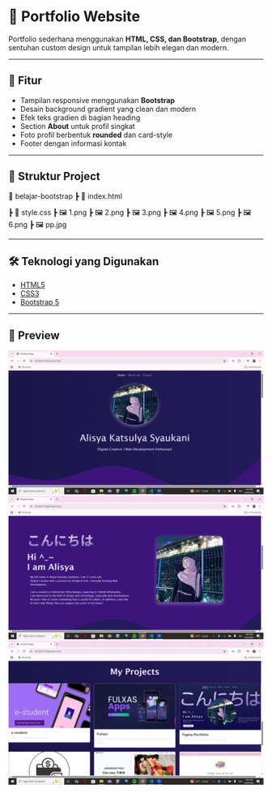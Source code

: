 # 🎨 Portfolio Website

Portfolio sederhana menggunakan **HTML, CSS, dan Bootstrap**, dengan sentuhan custom design untuk tampilan lebih elegan dan modern.

---

## 🚀 Fitur
- Tampilan responsive menggunakan **Bootstrap**  
- Desain background gradient yang clean dan modern  
- Efek teks gradien di bagian heading  
- Section **About** untuk profil singkat  
- Foto profil berbentuk **rounded** dan card-style  
- Footer dengan informasi kontak  

---

## 📂 Struktur Project
📁 belajar-bootstrap
 ┣ 📄 index.html
 
 ┣ 📄 style.css
 ┣ 🖼️ 1.png
 ┣ 🖼️ 2.png
 ┣ 🖼️ 3.png
 ┣ 🖼️ 4.png
 ┣ 🖼️ 5.png
 ┣ 🖼️ 6.png
 ┣ 🖼️ pp.jpg

---

## 🛠️ Teknologi yang Digunakan
- [HTML5](https://developer.mozilla.org/en-US/docs/Web/HTML)
- [CSS3](https://developer.mozilla.org/en-US/docs/Web/CSS)
- [Bootstrap 5](https://getbootstrap.com/)

---

## 📸 Preview
![tampilan](ss/1.png)
![tampilan](ss/2.png)
![tampilan](ss/3.png)



